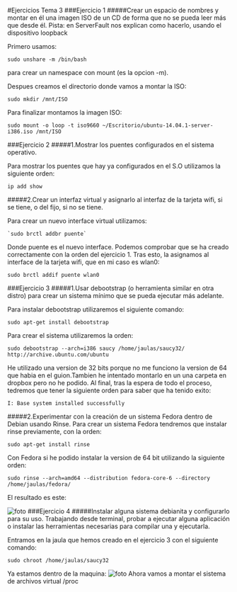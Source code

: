 #Ejercicios Tema 3
###Ejercicio 1
#####Crear un espacio de nombres y montar en él una imagen ISO de un CD de forma que no se pueda leer más que desde él. Pista: en ServerFault nos explican como hacerlo, usando el dispositivo loopback

Primero usamos:

	sudo unshare -m /bin/bash
para crear un namespace con mount (es la opcion -m).

Despues creamos el directorio donde vamos a montar la ISO:

	sudo mkdir /mnt/ISO
    
Para finalizar montamos la imagen ISO:

	sudo mount -o loop -t iso9660 ~/Escritorio/ubuntu-14.04.1-server-i386.iso /mnt/ISO
    
###Ejercicio 2
#####1.Mostrar los puentes configurados en el sistema operativo.

Para mostrar los puentes que hay ya configurados en el S.O utilizamos la siguiente orden:

	ip add show
    

#####2.Crear un interfaz virtual y asignarlo al interfaz de la tarjeta wifi, si se tiene, o del fijo, si no se tiene.

Para crear un nuevo interface virtual utilizamos:

	`sudo brctl addbr puente`
    
Donde puente es el nuevo interface. Podemos comprobar que se ha creado correctamente con la orden del ejercicio 1.
Tras esto, la asignamos al interface de la tarjeta wifi, que en mi caso es wlan0:

	sudo brctl addif puente wlan0
    
###Ejercicio 3
#####1.Usar debootstrap (o herramienta similar en otra distro) para crear un sistema mínimo que se pueda ejecutar más adelante.

Para instalar debootstrap utilizaremos el siguiente comando: 
	
    sudo apt-get install debootstrap
    
Para crear el sistema utilizaremos la orden:

	sudo debootstrap --arch=i386 saucy /home/jaulas/saucy32/ http://archive.ubuntu.com/ubuntu
    
He utilizado una version de 32 bits porque no me funciono la version de 64 que habia en el guion.Tambien he intentado montarlo en un una carpeta en dropbox pero no he podido.
Al final, tras la espera de todo el proceso, tedremos que tener la siguiente orden para saber que ha tenido exito:

	I: Base system installed successfully


#####2.Experimentar con la creación de un sistema Fedora dentro de Debian usando Rinse.
Para crear un sistema Fedora tendremos que instalar rinse previamente, con la orden:

	sudo apt-get install rinse
    
Con Fedora si he podido instalar la version de 64 bit utilizando la siguiente orden:

	sudo rinse --arch=amd64 --distribution fedora-core-6 --directory /home/jaulas/fedora/
    
El resultado es este:

![foto](https://github.com/JavideBaza/GII-2014/blob/master/ejercicios/JavierArandaIzquierdo/Capturas/ejer3tema3)
###Ejercicio 4
#####Instalar alguna sistema debianita y configurarlo para su uso. Trabajando desde terminal, probar a ejecutar alguna aplicación o instalar las herramientas necesarias para compilar una y ejecutarla.

Entramos en la jaula que hemos creado en el ejercicio 3 con el siguiente comando:

	sudo chroot /home/jaulas/saucy32

Ya estamos dentro de la maquina:
![foto](https://github.com/JavideBaza/GII-2014/blob/master/ejercicios/JavierArandaIzquierdo/Capturas/ejer4-1Tema3)
Ahora vamos a montar el sistema de archivos virtual /proc
